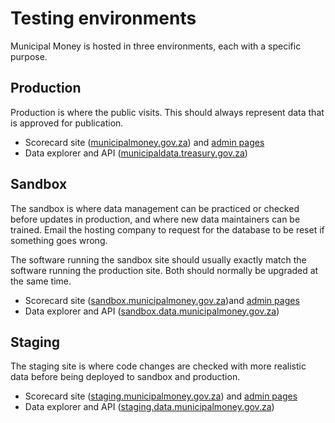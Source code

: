 # Testing environments

Municipal Money is hosted in three environments, each with a specific purpose.

## Production

Production is where the public visits. This should always represent data that is approved for publication.

* Scorecard site ([municipalmoney.gov.za](https://municipalmoney.gov.za)) and [admin pages](https://municipalmoney.gov.za/admin)
* Data explorer and API ([municipaldata.treasury.gov.za](https://municipaldata.treasury.gov.za))

## Sandbox

The sandbox is where data management can be practiced or checked before updates in production, and where new data maintainers can be trained. Email the hosting company to request for the database to be reset if something goes wrong.

The software running the sandbox site should usually exactly match the software running the production site. Both should normally be upgraded at the same time.

* Scorecard site ([sandbox.municipalmoney.gov.za](https://sandbox.municipalmoney.gov.za))and [admin pages](https://sandbox.municipalmoney.gov.za/admin/)
* Data explorer and API ([sandbox.data.municipalmoney.gov.za](https://sandbox.data.municipalmoney.gov.za))

## Staging

The staging site is where code changes are checked with more realistic data before being deployed to sandbox and production.

* Scorecard site ([staging.municipalmoney.gov.za](https://staging.municipalmoney.gov.za)) and [admin pages](https://sandbox.municipalmoney.gov.za/admin/)
* Data explorer and API ([staging.data.municipalmoney.gov.za](https://staging.data.municipalmoney.gov.za))
